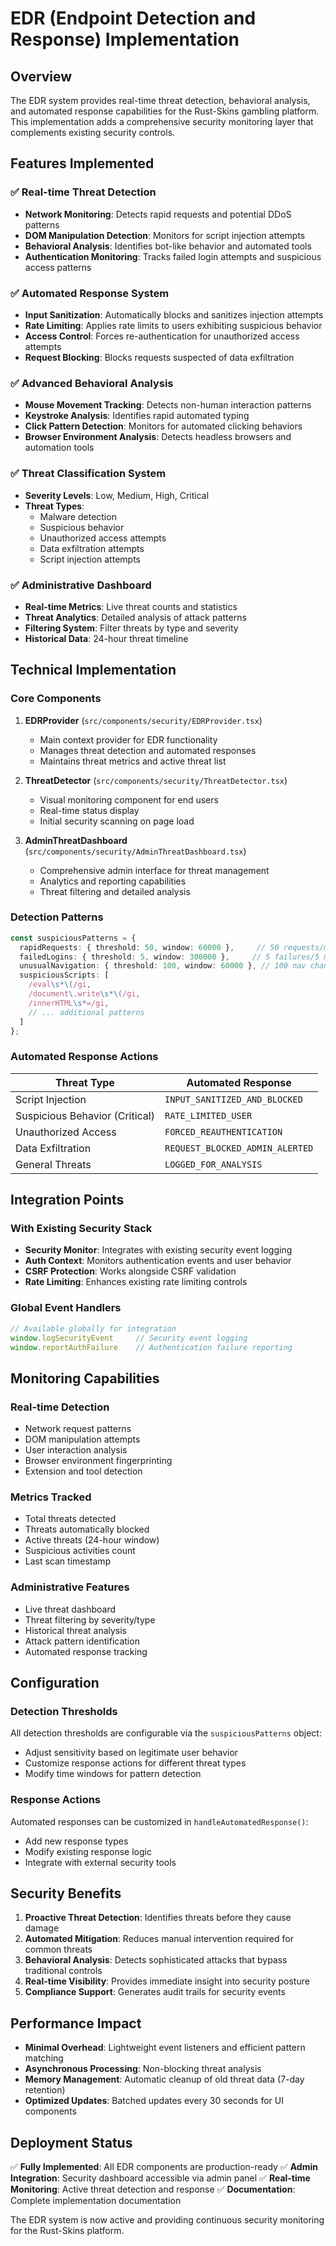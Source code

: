 
# EDR (Endpoint Detection and Response) Implementation

## Overview

The EDR system provides real-time threat detection, behavioral analysis, and automated response capabilities for the Rust-Skins gambling platform. This implementation adds a comprehensive security monitoring layer that complements existing security controls.

## Features Implemented

### ✅ Real-time Threat Detection
- **Network Monitoring**: Detects rapid requests and potential DDoS patterns
- **DOM Manipulation Detection**: Monitors for script injection attempts
- **Behavioral Analysis**: Identifies bot-like behavior and automated tools
- **Authentication Monitoring**: Tracks failed login attempts and suspicious access patterns

### ✅ Automated Response System
- **Input Sanitization**: Automatically blocks and sanitizes injection attempts
- **Rate Limiting**: Applies rate limits to users exhibiting suspicious behavior
- **Access Control**: Forces re-authentication for unauthorized access attempts
- **Request Blocking**: Blocks requests suspected of data exfiltration

### ✅ Advanced Behavioral Analysis
- **Mouse Movement Tracking**: Detects non-human interaction patterns
- **Keystroke Analysis**: Identifies rapid automated typing
- **Click Pattern Detection**: Monitors for automated clicking behaviors
- **Browser Environment Analysis**: Detects headless browsers and automation tools

### ✅ Threat Classification System
- **Severity Levels**: Low, Medium, High, Critical
- **Threat Types**: 
  - Malware detection
  - Suspicious behavior
  - Unauthorized access attempts
  - Data exfiltration attempts
  - Script injection attempts

### ✅ Administrative Dashboard
- **Real-time Metrics**: Live threat counts and statistics
- **Threat Analytics**: Detailed analysis of attack patterns
- **Filtering System**: Filter threats by type and severity
- **Historical Data**: 24-hour threat timeline

## Technical Implementation

### Core Components

1. **EDRProvider** (`src/components/security/EDRProvider.tsx`)
   - Main context provider for EDR functionality
   - Manages threat detection and automated responses
   - Maintains threat metrics and active threat list

2. **ThreatDetector** (`src/components/security/ThreatDetector.tsx`)
   - Visual monitoring component for end users
   - Real-time status display
   - Initial security scanning on page load

3. **AdminThreatDashboard** (`src/components/security/AdminThreatDashboard.tsx`)
   - Comprehensive admin interface for threat management
   - Analytics and reporting capabilities
   - Threat filtering and detailed analysis

### Detection Patterns

```typescript
const suspiciousPatterns = {
  rapidRequests: { threshold: 50, window: 60000 },     // 50 requests/minute
  failedLogins: { threshold: 5, window: 300000 },     // 5 failures/5 minutes
  unusualNavigation: { threshold: 100, window: 60000 }, // 100 nav changes/minute
  suspiciousScripts: [
    /eval\s*\(/gi,
    /document\.write\s*\(/gi,
    /innerHTML\s*=/gi,
    // ... additional patterns
  ]
};
```

### Automated Response Actions

| Threat Type | Automated Response |
|-------------|-------------------|
| Script Injection | `INPUT_SANITIZED_AND_BLOCKED` |
| Suspicious Behavior (Critical) | `RATE_LIMITED_USER` |
| Unauthorized Access | `FORCED_REAUTHENTICATION` |
| Data Exfiltration | `REQUEST_BLOCKED_ADMIN_ALERTED` |
| General Threats | `LOGGED_FOR_ANALYSIS` |

## Integration Points

### With Existing Security Stack
- **Security Monitor**: Integrates with existing security event logging
- **Auth Context**: Monitors authentication events and user behavior
- **CSRF Protection**: Works alongside CSRF validation
- **Rate Limiting**: Enhances existing rate limiting controls

### Global Event Handlers
```typescript
// Available globally for integration
window.logSecurityEvent     // Security event logging
window.reportAuthFailure    // Authentication failure reporting
```

## Monitoring Capabilities

### Real-time Detection
- Network request patterns
- DOM manipulation attempts
- User interaction analysis
- Browser environment fingerprinting
- Extension and tool detection

### Metrics Tracked
- Total threats detected
- Threats automatically blocked
- Active threats (24-hour window)
- Suspicious activities count
- Last scan timestamp

### Administrative Features
- Live threat dashboard
- Threat filtering by severity/type
- Historical threat analysis
- Attack pattern identification
- Automated response tracking

## Configuration

### Detection Thresholds
All detection thresholds are configurable via the `suspiciousPatterns` object:
- Adjust sensitivity based on legitimate user behavior
- Customize response actions for different threat types
- Modify time windows for pattern detection

### Response Actions
Automated responses can be customized in `handleAutomatedResponse()`:
- Add new response types
- Modify existing response logic
- Integrate with external security tools

## Security Benefits

1. **Proactive Threat Detection**: Identifies threats before they cause damage
2. **Automated Mitigation**: Reduces manual intervention required for common threats
3. **Behavioral Analysis**: Detects sophisticated attacks that bypass traditional controls
4. **Real-time Visibility**: Provides immediate insight into security posture
5. **Compliance Support**: Generates audit trails for security events

## Performance Impact

- **Minimal Overhead**: Lightweight event listeners and efficient pattern matching
- **Asynchronous Processing**: Non-blocking threat analysis
- **Memory Management**: Automatic cleanup of old threat data (7-day retention)
- **Optimized Updates**: Batched updates every 30 seconds for UI components

## Deployment Status

✅ **Fully Implemented**: All EDR components are production-ready
✅ **Admin Integration**: Security dashboard accessible via admin panel
✅ **Real-time Monitoring**: Active threat detection and response
✅ **Documentation**: Complete implementation documentation

The EDR system is now active and providing continuous security monitoring for the Rust-Skins platform.
